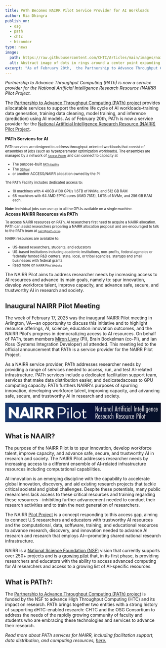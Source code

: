 ```yaml
---
title: PATh Becomes NAIRR Pilot Service Provider for AI Workloads
author: Ria Dhingra
publish_on:
  - osg
  - path
  - chtc
  - htcondor
type: news
image:
  path: https://raw.githubusercontent.com/CHTC/Articles/main/images/nairr-card.jpg
  alt: Abstract image of dots in rings around a center point expanding outwards
excerpt: "As of February 20th,  the Partnership to Advance Throughput Computing (PATh) project is now a listed resource provider for the National Artificial Intelligence Research Resource (NAIRR) Pilot Project. The PATh project provides allocatable services to support the entire life cycle of AI workloads–training data generation, training data cleaning, model training, and inference (prediction) using AI models."
---
```


_Partnership to Advance Throughput Computing (PATh) is now a service provider for the National Artificial Intelligence Research Resource (NAIRR) Pilot Project._

The [Partnership to Advance Throughput Computing (PATh) project](https://path-cc.io/) provides allocatable services to support the entire life cycle of AI workloads–training data generation, training data cleaning, model training, and inference (prediction) using AI models. As of February 20th, PATh is now a service provider for the [National Artificial Intelligence Research Resource (NAIRR) Pilot Project](https://nairrpilot.org/).



<div class="p-2 mb-4 border rounded border-primary" markdown="1">
<h4 style="font-size: 1em; margin: 0; margin-bottom: .1em;">PATh Services for AI</h4>

<p style="font-size: 0.8em; margin-bottom: .1em;">PATh services are designed to address throughput-oriented workloads that consist of ensembles of jobs (such as hyperparameter optimization workloads). The ensembles are managed by a network of <a href="https://osg-htc.org/services/access-point" style="font-size: 0.8em;">Access Points</a> and can connect to capacity at</p>

<ul>
  <li style="font-size: 0.8em; margin-bottom: .1em;">The purpose-built <a href="https://path-cc.io/facility/index.html" style="font-size: 0.8em;">PATh facility</a></li>
  <li style="font-size: 0.8em; margin-bottom: .1em;">The <a href="https://osg-htc.org/ospool" style="font-size: 0.8em;">OSPool</a></li>
  <li style="font-size: 0.8em; margin-bottom: .5em;">or another ACCESS/NAIRR allocation owned by the PI</li>
</ul>

<p style="font-size: 0.8em; margin-bottom: .1em;">The PATh Facility includes dedicated access to:</p>

<ul>
  <li style="font-size: 0.8em; margin-bottom: .1em;">10 machines with 4 40GB A100 GPUs 1.6TB of NVMe, and 512 GB RAM</li>
  <li style="font-size: 0.8em; margin-bottom: .5em;">68 machines with 64 AMD EPYC cores (AMD 7513), 1.6TB of NVMe, and 256 GB RAM each.</li>
</ul>

<p style="font-size: 0.8em; margin-bottom: .1em;"><strong>Note:</strong> Individual jobs can use up to all the GPUs available on a single machine.</p>

<h4 style="font-size: 1em; margin: 0;" class="my-2">Access NAIRR Resources via PATh</h4>

<p style="font-size: 0.8em; margin-bottom: .1em;">To access NAIRR resources on PATh, AI researchers first need to acquire a NAIRR allocation. PATh can assist researchers preparing a NAIRR allocation proposal and are encouraged to talk to the PATh team at <a href="mailto:nairr@path-cc.io" style="font-size: 0.8em;">nairr@path-cc.io</a>.</p>

<p style="font-size: 0.8em; margin-bottom: .1em;">NAIRR resources are available to:</p>

<ul>
  <li style="font-size: 0.8em; margin-bottom: .1em;">US-based researchers, students, and educators</li>
  <li style="font-size: 0.8em; margin-bottom: .1em;">US-based institutions including academic institutions, non-profits, federal agencies or federally funded R&D centers, state, local, or tribal agencies, startups and small businesses with federal grants</li>
  <li style="font-size: 0.8em; margin-bottom: .1em;">Read more on <a href="https://nairrpilot.org/opportunities/allocations#:~:text=For%20NAIRR%20Classroom%20projects%2C%20educators,equipped%20with%20TPUs%20and%20GPUs." style="font-size: 0.8em;">NAIRR Pilot Website</a></li>
</ul>
</div>

The NAIRR Pilot aims to address researcher needs by increasing access to AI resources and advance its main goals, namely to: spur innovation, develop workforce talent, improve capacity, and advance safe, secure, and trustworthy AI in research and society.

## Inaugural NAIRR Pilot Meeting

The week of February 17, 2025 was the inaugural NAIRR Pilot meeting in Arlington, VA—an opportunity to discuss this initiative and to highlight resource offerings, AI, science, education innovation outcomes, and the NAIRR Pilot’s progress in democratizing access to AI resources. On behalf of PATh, team members [Miron Livny](https://wid.wisc.edu/people/miron-livny/) (PI), Brain Bockelman (co-PI), and Ian Ross (Systems Integration Developer) all attended. This meeting led to the official announcement that PATh is a service provider for the NAIRR Pilot Project.

As a NAIRR service provider, PATh addresses researcher needs by providing a range of services needed to access, run, and test AI-related infrastructure. PATh services include a dedicated facilitation support team, services that make data distribution easier, and dedicatedaccess to GPU computing capacity. PATh furthers NAIRR's purposes of spurring innovation, developing workforce talent, improving capacity, and advancing safe, secure, and trustworthy AI in research and society.

<img class="img-fluid" src="https://raw.githubusercontent.com/CHTC/Articles/main/images/nairr.png" alt="Image with text: NAIRR Pilot: National Artificial Intelligence Research Resource pilot" />

## What is NAAIR?

The purpose of the NAIRR Pilot is to spur innovation, develop workforce talent, improve capacity, and advance safe, secure, and trustworthy AI in research and society. The NAIRR Pilot addresses researcher needs by increasing access to a different ensemble of AI-related infrastructure resources including computational capabilities.

AI innovation is an emerging discipline with the capability to accelerate global innovation, discovery, and aid existing research projects that tackle critical societal and global challenges. Despite these potentials, many public researchers lack access to these critical resources and training regarding these resources—inhibiting further advancement needed to conduct their research activities and to train the next generation of researchers.

The NAIRR [Pilot Project](https://nairrpilot.org/)  is a concept responding to this access gap, aiming to connect U.S researchers and educators with trustworthy AI resources and the computational, data, soft\ware, training, and educational resources to advance research, discovery, and innovation needed to advance AI research and research that employs AI—promoting shared national research infrastructure.

NAIRR is a [National Science Foundation (NSF)](https://www.nsf.gov/focus-areas/artificial-intelligence/nairr) vision that currently supports over 250+ projects and is a [growing pilot](https://nairrpilot.org/about) that, in its first phase, is providing researchers and educators with the ability to access advanced computing for AI researchers and access to a growing list of AI-specific resources.

## What is PATh?:

The [Partnership to Advance Throughput Computing (PATh) project](https://path-cc.io/) is funded by the NSF to advance High Throughput Computing (HTC) and its impact on research. PATh brings together two entities with a strong history of supporting dHTC-enabled research: CHTC and the OSG Consortium to address the needs of the rapidly growing community of faculty and students who are embracing these technologies and services to advance their research.

_Read more about PATh services for NAIRR, including facilitation support, data distribution, and computing resources, [here.](https://path-cc.io/nairr)_

